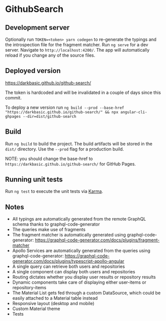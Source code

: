 # GithubSearch

## Development server

Optionally run `TOKEN=<token> yarn codegen` to re-generate the typings and the introspection file for the fragment matcher.
Run `ng serve` for a dev server. Navigate to `http://localhost:4200/`. The app will automatically reload if you change any of the source files.

## Deployed version

https://darkbasic.github.io/github-search/

The token is hardcoded and will be invalidated in a couple of days since this commit.

To deploy a new version run `ng build --prod --base-href "https://darkbasic.github.io/github-search/" && npx angular-cli-ghpages --dir=dist/github-search`

## Build

Run `ng build` to build the project. The build artifacts will be stored in the `dist/` directory. Use the `--prod` flag for a production build.

NOTE: you should change the base-href to `https://darkbasic.github.io/github-search/` for GitHub Pages.

## Running unit tests

Run `ng test` to execute the unit tests via [Karma](https://karma-runner.github.io).

## Notes

- All typings are automatically generated from the remote GraphQL schema thanks to graphql-code-generator
- The queries make use of fragments
- The fragment matcher is automatically generated using graphql-code-generator: https://graphql-code-generator.com/docs/plugins/fragment-matcher
- Apollo Services are automatically generated from the queries using graphql-code-generator: https://graphql-code-generator.com/docs/plugins/typescript-apollo-angular
- A single query can retrieve both users and repositories
- A single component can display both users and repositories
- Routing dictates whether you display user results or repository results
- Dynamic components take care of displaying either user-items or repository-items
- The Material List gets fed through a custom DataSource, which could be easily attached to a Material table instead
- Responsive layout (desktop and mobile)
- Custom Material theme
- Tests
